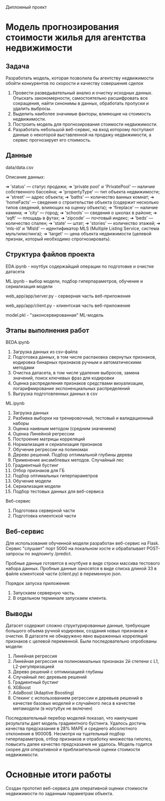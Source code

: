 Дипломный проект

# Модель прогнозирования стоимости жилья для агентства недвижимости


## Задача
Разработать модель, которая позволила бы агентству недвижимости обойти конкурентов по скорости и качеству совершения сделок

1. Провести разведывательный анализ и очистку исходных данных. Отыскать закономерности, самостоятельно расшифровать все сокращения, найти синонимы в данных, обработать пропуски и удалить выбросы.
2. Выделить наиболее значимые факторы, влияющие на стоимость недвижимости.
3. Построить модель для прогнозирования стоимости недвижимости.
4. Разработать небольшой веб-сервис, на вход которому поступают данные о некоторой выставленной на продажу недвижимости, а сервис прогнозирует его стоимость.
## Данные

data/data.csv

Описание данных:

➔ 'status' — статус продажи;
➔ 'private pool' и 'PrivatePool' — наличие собственного бассейна;
➔ 'propertyType' — тип объекта недвижимости;
➔ 'street' — адрес объекта;
➔ 'baths' — количество ванных комнат;
➔ 'homeFacts' — сведения о строительстве объекта (содержит несколько типов сведений, влияющих на оценку объекта);
➔ 'fireplace' — наличие камина;
➔ 'city' — город;
➔ 'schools' — сведения о школах в районе;
➔ 'sqft' — площадь в футах;
➔ 'zipcode' — почтовый индекс;
➔ 'beds' — количество спален;
➔ 'state' — штат;
➔ 'stories' — количество этажей;
➔ 'mls-id' и 'MlsId' — идентификатор MLS (Multiple Listing Service, система мультилистинга);
➔ 'target' — цена объекта недвижимости (целевой признак, который необходимо спрогнозировать).

## Структура файлов проекта


EDA.ipynb - ноутбук содержайщий операции по подготовке и очистке датасета

ML.ipynb - выбор модели, подбор гиперпараметров, обучение и сериализация модели

web_app/app/server.py - серверная часть веб-приложения

web_app/app/client.py - клиентская часть веб-приложения

model.pkl - "законсервированная" ML-модель

## Этапы выполнения работ

BEDA.ipynb
1. Загрузка данных из csv-файла
2. Подготовка данных, в том числе распаковка свернутых признаков, кодировка бинарных признаков ручным и автоматическими методами
3. Очистка датасета, в том числе удаление выбросов, замена значений, поиск ключевых фраз для кодировки 
3. Оценка распределения признаков средствами визуализации, логарифмирование экспоненциальных распределений
4. Выгрузка подготовленных данных в csv

ML.ipynb
1. Загрузка данных
2. Разбивка выборки на тренировочный, тестовый и валидационный наборы
3. Оценка наивным методом (средним значением)
4. Оценка Линейной регрессии
5. Построение матрицы корреляций
6. Нормализация и сериализация признаков
7. Обучение регрессии на полиномах
8. Дерево решений. Подбор оптимальной глубины дерева
9. Применение ансамблевых методов. Случайный лес
10. Градиентный бустинг
11. Отбор признаков для ГБ
12. Подбор оптимальных гиперпараметров
13. Обучение модели
14. Сериализация модели
15. Подбор тестовых данных для веб-сервиса

Веб-сервис
1. Подготовка серверной части
2. Подготовка клиентской части

## Веб-сервис

Для использования обученной модели разработан веб-сервис на Flask. Сервис "слушает" порт 5000 на локальном хосте и обрабатывает POST-запросы по эндпоинту /predict.

Пробные данные готовятся в ноутбуке в виде строки массива тестового набора данных.
Пробные данные заносятся в виде списка длиной 33 в файле клиентской части (client.py) в переменную json.

Порядок запуска приложения:
1. Запускаем серверную часть.
2. В отдельном терминале запускаем клиента.

## Выводы

Датасет содержит сложно структурированные данные, требующие большого объема ручной кодировки, создания новых признаков и очистки. В датасете не обнаружено явно выраженных корреляций признаков с целевой переменной.
Были последовательно опробованы модели:
1. Линейная регрессия
2. Линейная регрессия на полиномиальных признаках 2й степени с L1, L2-регуляризацией
3. Дерево решений с оптимизацией глубины
4. Случайный лес деревьев решений
5. Градиентный бустинг
6. XGBoost
7. AdaBoost (Adaptive Boosting)
7. Стекинг с использованием регрессии и деревьев решений в качестве базовых моделей и случайного леса в качестве метамодели (в ноутубук не включен)

Последовательный перебор моделей показал, что наилучшие результаты дает модель градиентного бустинга. Удалось достичь качества предсказания в 28% MAPE и среднего абсолютного отклонения в 90000$.
Несмотря на тщательный подбор гиперпараметров, отбор признаков и отработку множества гипотез, повысить далее качество предсказания не удалось. Модель годится скорее для оперативной и приблизительной оценки стоимости недвижимости.

# Основные итоги работы
Создан прототип веб-сервиса для оперативной оценки стоимости недвижимости по заданным параметрам объекта.